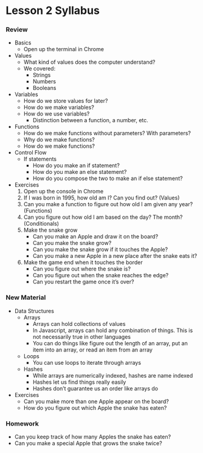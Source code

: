 # Lesson 2 Syllabus

### Review
 * Basics
	- Open up the terminal in Chrome
 * Values
	- What kind of values does the computer understand?
	- We covered:
		- Strings
		- Numbers
		- Booleans
 * Variables
	- How do we store values for later?
	- How do we make variables?
	- How do we use variables?
		- Distinction between a function, a number, etc.
 * Functions
	- How do we make functions without parameters? With parameters?
	- Why do we make functions?
	- How do we make functions?
 * Control Flow
	- If statements
		- How do you make an if statement?
		- How do you make an else statement?
		- How do you compose the two to make an if else statement?
 * Exercises
	1. Open up the console in Chrome
	2. If I was born in 1995, how old am I? Can you find out? (Values)
	3. Can you make a function to figure out how old I am given any year? (Functions)
	4. Can you figure out how old I am based on the day? The month? (Conditionals)
	5. Make the snake grow
		- Can you make an Apple and draw it on the board?
		- Can you make the snake grow?
		- Can you make the snake grow if it touches the Apple?
		- Can you make a new Apple in a new place after the snake eats it?
	6. Make the game end when it touches the border
		- Can you figure out where the snake is?
		- Can you figure out when the snake reaches the edge?
		- Can you restart the game once it’s over?
	

### New Material
 * Data Structures
	- Arrays
		- Arrays can hold collections of values
		- In Javascript, arrays can hold any combination of things. This is not necessarily true in other languages
		- You can do things like figure out the length of an array, put an item into an array, or read an item from an array
	- Loops
		- You can use loops to iterate through arrays
	- Hashes
		- While arrays are numerically indexed, hashes are name indexed
		- Hashes let us find things really easily
		- Hashes don’t guarantee us an order like arrays do
 * Exercises
	- Can you make more than one Apple appear on the board?
	- How do you figure out which Apple the snake has eaten?

### Homework
 * Can you keep track of how many Apples the snake has eaten?
 * Can you make a special Apple that grows the snake twice?
